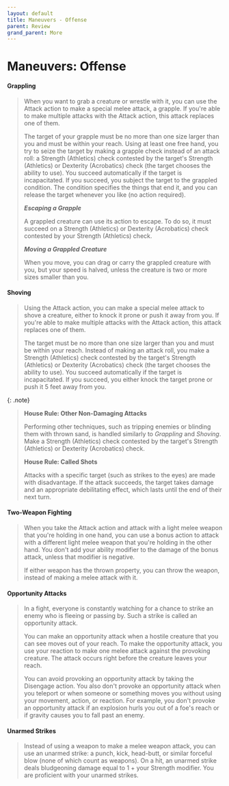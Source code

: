 ```yaml
---
layout: default
title: Maneuvers - Offense
parent: Review
grand_parent: More
---
```


# Maneuvers: Offense

#### Grappling

> When you want to grab a creature or wrestle with it, you can use the Attack action to make a special melee attack, a grapple. If you're able to make multiple attacks with the Attack action, this attack replaces one of them.
>
> The target of your grapple must be no more than one size larger than you and must be within your reach. Using at least one free hand, you try to seize the target by making a grapple check instead of an attack roll: a Strength (Athletics) check contested by the target's Strength (Athletics) or Dexterity (Acrobatics) check (the target chooses the ability to use). You succeed automatically if the target is incapacitated. If you succeed, you subject the target to the grappled condition. The condition specifies the things that end it, and you can release the target whenever you like (no action required).
>
> ***Escaping a Grapple***
>
> A grappled creature can use its action to escape. To do so, it must succeed on a Strength (Athletics) or Dexterity (Acrobatics) check contested by your Strength (Athletics) check.
>
> ***Moving a Grappled Creature***
>
> When you move, you can drag or carry the grappled creature with you, but your speed is halved, unless the creature is two or more sizes smaller than you.

#### Shoving

> Using the Attack action, you can make a special melee attack to shove a creature, either to knock it prone or push it away from you. If you're able to make multiple attacks with the Attack action, this attack replaces one of them.
>
> The target must be no more than one size larger than you and must be within your reach. Instead of making an attack roll, you make a Strength (Athletics) check contested by the target's Strength (Athletics) or Dexterity (Acrobatics) check (the target chooses the ability to use). You succeed automatically if the target is incapacitated. If you succeed, you either knock the target prone or push it 5 feet away from you.

{: .note}
> **House Rule: Other Non-Damaging Attacks**
>
> Performing other techniques, such as tripping enemies or blinding them with thrown sand, is handled similarly to *Grappling* and *Shoving*. Make a Strength (Athletics) check contested by the target's Strength (Athletics) or Dexterity (Acrobatics) check.
>
> **House Rule: Called Shots**
>
> Attacks with a specific target (such as strikes to the eyes) are made with disadvantage. If the attack succeeds, the target takes damage and an appropriate debilitating effect, which lasts until the end of their next turn.

#### Two-Weapon Fighting

> When you take the Attack action and attack with a light melee weapon that you're holding in one hand, you can use a bonus action to attack with a different light melee weapon that you're holding in the other hand. You don't add your ability modifier to the damage of the bonus attack, unless that modifier is negative.
> 
> If either weapon has the thrown property, you can throw the weapon, instead of making a melee attack with it.

#### Opportunity Attacks

> In a fight, everyone is constantly watching for a chance to strike an enemy who is fleeing or passing by. Such a strike is called an opportunity attack.
>
> You can make an opportunity attack when a hostile creature that you can see moves out of your reach. To make the opportunity attack, you use your reaction to make one melee attack against the provoking creature. The attack occurs right before the creature leaves your reach.
>
> You can avoid provoking an opportunity attack by taking the Disengage action. You also don't provoke an opportunity attack when you teleport or when someone or something moves you without using your movement, action, or reaction. For example, you don't provoke an opportunity attack if an explosion hurls you out of a foe's reach or if gravity causes you to fall past an enemy.

#### Unarmed Strikes

> Instead of using a weapon to make a melee weapon attack, you can use an unarmed strike: a punch, kick, head-butt, or similar forceful blow (none of which count as weapons). On a hit, an unarmed strike deals bludgeoning damage equal to 1 + your Strength modifier. You are proficient with your unarmed strikes.